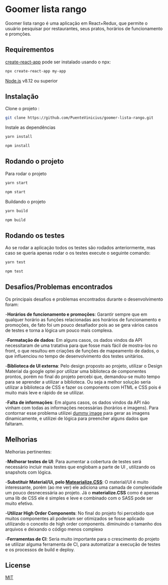 
# Goomer lista rango

Goomer lista rango é uma aplicação em React+Redux, que permite o usuário pesquisar por restaurantes, seus pratos, horários de funcionamento e promções.

## Requirementos
[create-react-app](https://facebook.github.io/create-react-app/docs/getting-started) pode ser instalado usando o npx:

```bash
npx create-react-app my-app
```

[Node.js](https://nodejs.org/en/) v8.12 ou superior

## Instalação

Clone o projeto :
```bash
git clone https://github.com/PuenteVinicius/goomer-lista-rango.git
```
Instale as dependências

```bash
yarn install 
```
```bash
npm install 
```

## Rodando o projeto

Para rodar o projeto
```bash
yarn start 
```
```bash
npm start
```
Buildando o projeto
```bash
yarn build 
```
```bash
npm build
```
## Rodando os testes
Ao se rodar a aplicação todos os testes são rodados anteriormente, mas caso se queria apenas rodar o os testes execute o seguinte comando:

```bash
yarn test
```
```bash
npm test
```
## Desafios/Problemas encontrados
Os principais desafios e problemas encontrados durante o desenvolvimento foram:

-**Horários de funcionamento e promoções**: Garantir sempre que em qualquer horário as funções relacionadas aos horários de funcionamento e promoções, de fato foi um pouco desafiador pois ao se gera vários casos de testes e torna a lógica um pouco mais complexa.

-**Formatação de dados**: Em alguns casos, os dados vindos da API necessitaram de uma tratativa para que fosse maís fácil de mostra-los no front, o que resultou em criações de funções de mapeamento de dados, o que influenciou no tempo de desenvolvimento dos testes unitários.

-**Biblioteca de UI externa**: Pelo design proposto ao projeto, utilizar o Design Material da google optei por utilizar uma biblioteca de componentes prontos, porém no final do projeto percebi que, demandou-se muito tempo para se aprender a utilizar a biblioteca. Ou seja a melhor solução seria utilizar a biblioteca de CSS e fazer os components com HTML e CSS pois é muito mais leve e rápido de se utilizar.

-**Falta de informações**: Em alguns casos, os dados vindos da API não vinham com todas as informações necessárias (horários e imagens). Para contornar esse problema utilizei [dummy image](https://dummyimage.com/) para gerar as imagens dinamicamente, e utilizei de lógica para preencher alguns dados que faltaram.

## Melhorias
Melhorias pertinentes:

-**Melhorar testes de UI**: Para aumentar a cobertura de testes será necessário incluir mais testes que englobam a parte de UI , utilizando os snapshots com lógica.

-**Substituir  Material/Ui, pelo [Matearialize.CSS](https://materializecss.com/)**:  O material/UI é muito interessante, porém (ao me ver) ele adiciona uma camada de complexidade um pouco desnecessária ao projeto. Já o **materialize.CSS** como é apenas uma lib de CSS ele é simples e leve e combinado com o SASS pode ser muito efetivo.

-**Utilizar High Order Components**: No final do projeto foi percebido que muitos componentes ali poderiam ser otimizados se fosse aplicado utilizando o conceito de high order components. diminuindo o tamanho dos arquivos e deixando o código menos complexo

-**Ferramentas de CI**:  Seria muito importante para o crescimento do projeto se utilizar alguma ferramenta de CI, para automatizar a execução de testes e os processos de build e deploy.
## License
[MIT](https://choosealicense.com/licenses/mit/)
